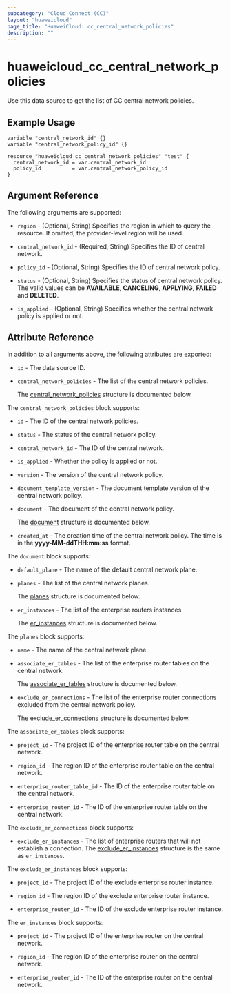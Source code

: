 ```yaml
---
subcategory: "Cloud Connect (CC)"
layout: "huaweicloud"
page_title: "HuaweiCloud: cc_central_network_policies"
description: ""
---
```


# huaweicloud_cc_central_network_policies

Use this data source to get the list of CC central network policies.

## Example Usage

```hcl
variable "central_network_id" {}
variable "central_network_policy_id" {}

resource "huaweicloud_cc_central_network_policies" "test" {
  central_network_id = var.central_network_id
  policy_id          = var.central_network_policy_id
}
```

## Argument Reference

The following arguments are supported:

* `region` - (Optional, String) Specifies the region in which to query the resource.
  If omitted, the provider-level region will be used.

* `central_network_id` - (Required, String) Specifies the ID of central network.

* `policy_id` - (Optional, String) Specifies the ID of central network policy.

* `status` - (Optional, String) Specifies the status of central network policy.
  The valid values can be **AVAILABLE**, **CANCELING**, **APPLYING**, **FAILED** and **DELETED**.

* `is_applied` - (Optional, String) Specifies whether the central network policy is applied or not.

## Attribute Reference

In addition to all arguments above, the following attributes are exported:

* `id` - The data source ID.

* `central_network_policies` - The list of the central network policies.

  The [central_network_policies](#central_network_policies_struct) structure is documented below.

<a name="central_network_policies_struct"></a>
The `central_network_policies` block supports:

* `id` - The ID of the central network policies.

* `status` - The status of the central network policy.

* `central_network_id` - The ID of the central network.

* `is_applied` - Whether the policy is applied or not.

* `version` - The version of the central network policy.

* `document_template_version` - The document template version of the central network policy.

* `document` - The document of the central network policy.

  The [document](#central_network_policies_document_struct) structure is documented below.

* `created_at` - The creation time of the central network policy.
  The time is in the **yyyy-MM-ddTHH:mm:ss** format.

<a name="central_network_policies_document_struct"></a>
The `document` block supports:

* `default_plane` - The name of the default central network plane.

* `planes` - The list of the central network planes.

  The [planes](#document_planes_struct) structure is documented below.

* `er_instances` - The list of the enterprise routers instances.

  The [er_instances](#document_er_instances_struct) structure is documented below.

<a name="document_planes_struct"></a>
The `planes` block supports:

* `name` - The name of the central network plane.

* `associate_er_tables` - The list of the enterprise router tables on the central network.

  The [associate_er_tables](#planes_associate_er_tables_struct) structure is documented below.

* `exclude_er_connections` - The list of the enterprise router connections excluded from the central network policy.

  The [exclude_er_connections](#planes_exclude_er_connections_struct) structure is documented below.

<a name="planes_associate_er_tables_struct"></a>
The `associate_er_tables` block supports:

* `project_id` - The project ID of the enterprise router table on the central network.

* `region_id` - The region ID of the enterprise router table on the central network.

* `enterprise_router_table_id` - The ID of the enterprise router table on the central network.

* `enterprise_router_id` - The ID of the enterprise router table on the central network.

<a name="planes_exclude_er_connections_struct"></a>
The `exclude_er_connections` block supports:

* `exclude_er_instances` - The list of enterprise routers that will not establish a connection.
  The [exclude_er_instances](#planes_exclude_er_instances_struct) structure is the same as `er_instances`.

<a name="planes_exclude_er_instances_struct"></a>
The `exclude_er_instances` block supports:

* `project_id` - The project ID of the exclude enterprise router instance.

* `region_id` - The region ID of the exclude enterprise router instance.

* `enterprise_router_id` - The ID of the exclude enterprise router instance.

<a name="document_er_instances_struct"></a>
The `er_instances` block supports:

* `project_id` - The project ID of the enterprise router on the central network.

* `region_id` - The region ID of the enterprise router on the central network.

* `enterprise_router_id` - The ID of the enterprise router on the central network.
